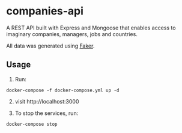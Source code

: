 # companies-api

A REST API built with Express and Mongoose that enables access to imaginary companies, managers, jobs and countries.

All data was generated using [Faker](https://faker.readthedocs.io/en/master/).

<h2>Usage</h2>

1) Run:

```
docker-compose -f docker-compose.yml up -d
```

2) visit http://localhost:3000

3) To stop the services, run:

```
docker-compose stop
```
